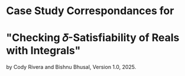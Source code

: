 # Case Study Correspondances for
# "Checking 𝛿-Satisfiability of Reals with Integrals"
by Cody Rivera and Bishnu Bhusal, Version 1.0, 2025.

